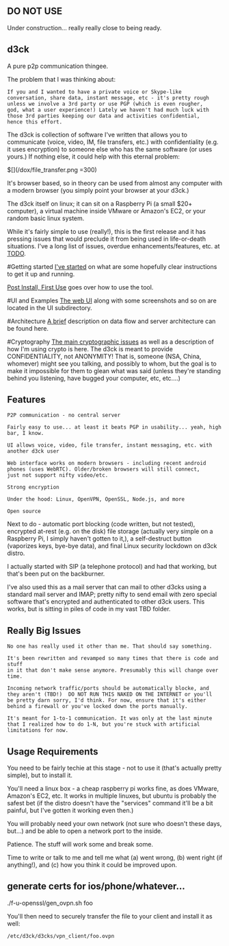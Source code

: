 DO NOT USE
----------

Under construction... really really close to being ready.


d3ck
----

A pure p2p communication thingee.

The problem that I was thinking about:

    If you and I wanted to have a private voice or Skype-like
    conversation, share data, instant message, etc - it's pretty rough
    unless we involve a 3rd party or use PGP (which is even rougher,
    god, what a user experience!) Lately we haven't had much luck with
    those 3rd parties keeping our data and activities confidential,
    hence this effort.

The d3ck is collection of software I've written that allows you to
communicate (voice, video, IM, file transfers, etc.) with confidentiality
(e.g. it uses encryption) to someone else who has the same software
(or uses yours.) If nothing else, it could help with this eternal problem:

$[](/dox/file_transfer.png =300)
<!-- Courtesy of XKCD; Randall, thanks for all the fish! https://xkcd.com/949/ -->

It's browser based, so in theory can be used from almost any computer
with a modern browser (you simply point your browser at your d3ck.)

The d3ck itself on linux; it can sit on a Raspberry Pi (a small $20+
computer), a virtual machine inside VMware or Amazon's EC2, or your
random basic linux system.

While it's fairly simple to use (really!), this is the first release
and it has pressing issues that would preclude it from being used
in life-or-death situations. I've a long list of issues, overdue
enhancements/features, etc. at [TODO](/dox/TODO.md).

#Getting started
[I've started](/dox/install.md) on what are some hopefully clear
instructions to get it up and running.

[Post Install, First Use](/dox/new-d3ck-install.pdf) goes over how
to use the tool.


#UI and Examples
[The web UI](/dox/UI.md) along with some screenshots and so on are
located in the UI subdirectory.

#Architecture
[A brief](/dox/architecture.md) description on data flow and server architecture
can be found here.

#Cryptography
[The main cryptographic issues](/dox/cryptography.md) as well as
a description of how I'm using crypto is here. The d3ck is meant to
provide CONFIDENTIALITY, not ANONYMITY!  That is, someone (NSA, China,
whomever) might see you talking, and possibly to whom, but the goal is
to make it impossible for them to glean what was said (unless they're
standing behind you listening, have bugged your computer, etc, etc....)

Features
--------

    P2P communication - no central server

    Fairly easy to use... at least it beats PGP in usability... yeah, high bar, I know.

    UI allows voice, video, file transfer, instant messaging, etc. with
    another d3ck user

    Web interface works on modern browsers - including recent android
    phones (uses WebRTC). Older/broken browsers will still connect,
    just not support nifty video/etc.

    Strong encryption

    Under the hood: Linux, OpenVPN, OpenSSL, Node.js, and more

    Open source

Next to do - automatic port blocking (code written, but not tested),
encrypted at-rest (e.g. on the disk) file storage (actually very simple on
a Raspberry Pi, I simply haven't gotten to it,), a self-destruct button
(vaporizes keys, bye-bye data), and final Linux security lockdown on
d3ck distro.

I actually started with SIP (a telephone protocol) and had that working,
but that's been put on the backburner.

I've also used this as a mail server that can mail to other d3cks using
a standard mail server and IMAP; pretty nifty to send email with zero 
special software that's encrypted and authenticated to other d3ck users.
This works, but is sitting in piles of code in my vast TBD folder.


Really Big Issues
------------------

    No one has really used it other than me. That should say something.

    It's been rewritten and revamped so many times that there is code and stuff
    in it that don't make sense anymore. Presumably this will change over time.

    Incoming network traffic/ports should be automatically blocke, and
    they aren't (TBD!)  DO NOT RUN THIS NAKED ON THE INTERNET or you'll
    be pretty darn sorry, I'd think. For now, ensure that it's either 
    behind a firewall or you've locked down the ports manually.

    It's meant for 1-to-1 communication. It was only at the last minute
    that I realized how to do 1-N, but you're stuck with artificial
    limitations for now.


Usage Requirements
------------------

You need to be fairly techie at this stage - not to use it (that's
actually pretty simple), but to install it.

You'll need a linux box - a cheap raspberry pi works fine, as does
VMware, Amazon's EC2, etc.  It works in multiple linuxes, but ubuntu
is probably the safest bet (if the distro doesn't have the "services"
command it'll be a bit painful, but I've gotten it working even then.)

You will probably need your own network (not sure who doesn't these days,
but...) and be able to open a network port to the inside.

Patience. The stuff will work some and break some.

Time to write or talk to me and tell me what (a) went wrong, (b) went
right (if anything!), and (c) how you think it could be improved upon.



generate certs for ios/phone/whatever...
----------------------------------------

   ./f-u-openssl/gen_ovpn.sh foo

You'll then need to securely transfer the file to your client and install it as well:


    /etc/d3ck/d3cks/vpn_client/foo.ovpn

